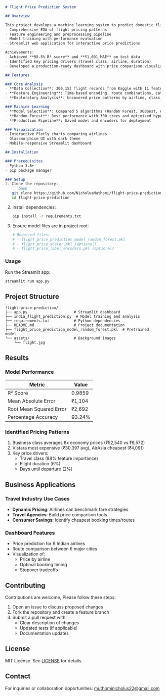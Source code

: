 ```markdown
# Flight Price Prediction System

## Overview

This project develops a machine learning system to predict domestic flight prices in India using a Random Forest regressor trained on historical booking data. The solution includes:
- Comprehensive EDA of flight pricing patterns
- Feature engineering and preprocessing pipeline
- Model training with performance evaluation
- Streamlit web application for interactive price predictions

Achievements:
- Achieved **98.5% R² score** and **₹1,091 MAE** on test data
- Identified key pricing drivers (travel class, airline, duration)
- Developed a production-ready dashboard with price comparison visualizations

## Features

### Core Analysis
- **Data Collection**: 300,153 flight records from Kaggle with 11 features
- **Feature Engineering**: Time-based encoding, route combinations, categorical transformations
- **Exploratory Analysis**: Uncovered price patterns by airline, class, stops and timing

### Machine Learning
- **Model Selection**: Compared 5 algorithms (Random Forest, XGBoost, etc.)
- **Random Forest**: Best performance with 300 trees and optimized hyperparameters
- **Production Pipeline**: Saved model and encoders for deployment

### Visualization
- Interactive Plotly charts comparing airlines
- Glassmorphism UI with dark theme
- Mobile-responsive Streamlit dashboard

## Installation

### Prerequisites
- Python 3.8+
- pip package manager

### Setup
1. Clone the repository:
   ```bash
   git clone https://github.com/NicholusMuthomi/flight-price-prediction.git
   cd flight-price-prediction
   ```

2. Install dependencies:
   ```bash
   pip install -r requirements.txt
   ```

3. Ensure model files are in project root:
   ```bash
   # Required files:
   # - flight_price_prediction_model_random_forest.pkl
   # - flight_price_scaler.pkl (optional)
   # - flight_price_label_encoders.pkl (optional)
   ```

### Usage
Run the Streamlit app:
```bash
streamlit run app.py
```

## Project Structure
```
flight-price-prediction/
├── app.py                     # Streamlit dashboard
├── india_flight_prediction.py  # Model training and analysis
├── requirements.txt           # Python dependencies
├── README.md                  # Project documentation
├── flight_price_prediction_model_random_forest.pkl  # Pretrained model
└── assets/                    # Background images
    └── flight.jpg
```

## Results

### Model Performance
| Metric                  | Value       |
|-------------------------|-------------|
| R² Score                | 0.9859      |
| Mean Absolute Error     | ₹1,104      |
| Root Mean Squared Error | ₹2,692      |
| Percentage Accuracy     | 93.24%      |

### Identified Pricing Patterns
1. Business class averages 8x economy prices (₹52,540 vs ₹6,572)
2. Vistara most expensive (₹30,397 avg), AirAsia cheapest (₹4,091)
3. Key price drivers:
   - Travel class (88% feature importance)
   - Flight duration (6%)
   - Days until departure (2%)

## Business Applications

### Travel Industry Use Cases
- **Dynamic Pricing**: Airlines can benchmark fare strategies
- **Travel Agencies**: Build price comparison tools
- **Consumer Savings**: Identify cheapest booking times/routes

### Dashboard Features
- Price prediction for 6 Indian airlines
- Route comparison between 6 major cities
- Visualization of:
  - Price by airline
  - Optimal booking timing
  - Stopover tradeoffs

## Contributing

Contributions are welcome, Please follow these steps:
1. Open an issue to discuss proposed changes
2. Fork the repository and create a feature branch
3. Submit a pull request with:
   - Clear description of changes
   - Updated tests (if applicable)
   - Documentation updates

## License
MIT License. See [LICENSE](LICENSE) for details.

## Contact
For inquiries or collaboration opportunities: muthominicholus22@gmail.com